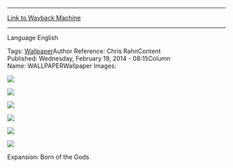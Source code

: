 
---
[Link to Wayback Machine](https://web.archive.org/web/20150322074807/http://magic.wizards.com/en/articles/wallpapers/archetype-finality)

[_metadata_:generator]:- "Drupal 7 (http://drupal.org)"
[_metadata_:node]:- "231086"
[_metadata_:source]:- "article"
[_metadata_:title]:- "Archetype of Finality"
[_metadata_:wayback_capture_timestamp]:- "2015-03-22 07:48:07"
[_metadata_:wayback_raw_url]:- "https://web.archive.org/web/20150322074807id_/http://magic.wizards.com/en/articles/wallpapers/archetype-finality"
[_metadata_:wayback_url]:- "http://magic.wizards.com/en/articles/wallpapers/archetype-finality"
---






Language 
 English

Tags: [Wallpaper](/en/tags/wallpaper)Author Reference: Chris RahnContent Published: Wednesday, February 19, 2014 - 08:15Column Name: WALLPAPERWallpaper Images: 

[![](http://magic.wizards.com/sites/mtg/files/styles/large/public/images/wallpaper/ArchetypeofFinality_BNG_2560x1600_Wallpaper.jpg?itok=ZdxH-1We)](http://magic.wizards.com/sites/mtg/files/images/wallpaper/ArchetypeofFinality_BNG_2560x1600_Wallpaper.jpg) 



[![](http://magic.wizards.com/sites/mtg/files/styles/large/public/images/wallpaper/Archetypeoffinality_BNG_1920x1080_Wallpaper.jpg?itok=SYEzaMqp)](http://magic.wizards.com/sites/mtg/files/images/wallpaper/Archetypeoffinality_BNG_1920x1080_Wallpaper.jpg) 



[![](http://magic.wizards.com/sites/mtg/files/styles/large/public/images/wallpaper/ArchetypeofFinality_BNG_1280x960_Wallpaper.jpg?itok=MUvldtK3)](http://magic.wizards.com/sites/mtg/files/images/wallpaper/ArchetypeofFinality_BNG_1280x960_Wallpaper.jpg) 



[![](http://magic.wizards.com/sites/mtg/files/styles/large/public/images/wallpaper/ArchetypeofFinality_BNG_iPhone_Wallpaper.jpg?itok=LgTILDvP)](http://magic.wizards.com/sites/mtg/files/images/wallpaper/ArchetypeofFinality_BNG_iPhone_Wallpaper.jpg) 



[![](http://magic.wizards.com/sites/mtg/files/styles/large/public/images/wallpaper/ArchetypeofFinality_BNG_iPad_Wallpaper.jpg?itok=o5tulXf1)](http://magic.wizards.com/sites/mtg/files/images/wallpaper/ArchetypeofFinality_BNG_iPad_Wallpaper.jpg) 



[![](http://magic.wizards.com/sites/mtg/files/styles/large/public/images/wallpaper/ArchetypeofFinality_BNG_Facebook_Wallpaper.jpg?itok=0WDaxhAT)](http://magic.wizards.com/sites/mtg/files/images/wallpaper/ArchetypeofFinality_BNG_Facebook_Wallpaper.jpg) 

Expansion: Born of the Gods  

 

